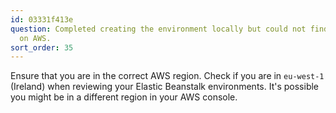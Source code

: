 ```yaml
---
id: 03331f413e
question: Completed creating the environment locally but could not find the environment
  on AWS.
sort_order: 35
---
```


Ensure that you are in the correct AWS region. Check if you are in `eu-west-1` (Ireland) when reviewing your Elastic Beanstalk environments. It's possible you might be in a different region in your AWS console.